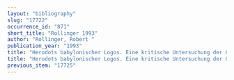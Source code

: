 ```yaml
---
layout: "bibliography"
slug: "17722"
occurrence_id: "871"
short_title: "Rollinger 1993"
author: "Rollinger, Robert "
publication_year: "1993"
title: "Herodots babylonischer Logos. Eine kritische Untersuchung der Glaubwürdigkeitsdiskussion an Hand ausgewählter Beispiele: ... Konsequenzen für eine Geschichte Babylons in persischer Zeit, Innsbrucker Beiträge zur Kulturwissenschaft 84 (Innsbruck)"
title: "Herodots babylonischer Logos. Eine kritische Untersuchung der Glaubwürdigkeitsdiskussion an Hand ausgewählter Beispiele: ... Konsequenzen für eine Geschichte Babylons in persischer Zeit, Innsbrucker Beiträge zur Kulturwissenschaft 84 (Innsbruck)"
previous_item: "17725"
---
```

